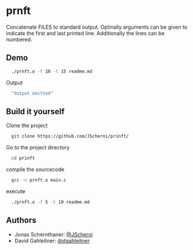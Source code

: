 
# prnft

Concatenate FILES to standard output. Optinally arguments can be given to indicate the first and last printed line. Additionally the lines can be numbered.


## Demo


```bash
  ./prnft.o -f 10 -t 15 readme.md
```

Output

```bash
  "Output omitted"
```



## Build it yourself

Clone the project

```bash
  git clone https://github.com/JScherni/prinft/
```

Go to the project directory

```bash
  cd prinft
```

compile the sourcecode

```bash
  gcc -o prnft.o main.c
```

execute 

```bash
  ./prnft.o -f 5 -t 10 readme.md
```


## Authors

- Jonas Schernthaner: [@JScherni](https://github.com/JScherni)
- David Gahleitner: [@dgahleitner](https://github.com/dgahleitner)

